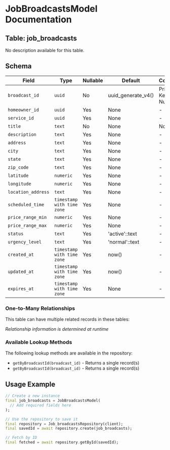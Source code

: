 # JobBroadcastsModel Documentation

## Table: job_broadcasts

No description available for this table.

## Schema

| Field | Type | Nullable | Default | Constraints |
|-------|------|----------|---------|-------------|
| `broadcast_id` | `uuid` | No | uuid_generate_v4() | Primary Key, Not Null |
| `homeowner_id` | `uuid` | Yes | None | - |
| `service_id` | `uuid` | Yes | None | - |
| `title` | `text` | No | None | Not Null |
| `description` | `text` | Yes | None | - |
| `address` | `text` | Yes | None | - |
| `city` | `text` | Yes | None | - |
| `state` | `text` | Yes | None | - |
| `zip_code` | `text` | Yes | None | - |
| `latitude` | `numeric` | Yes | None | - |
| `longitude` | `numeric` | Yes | None | - |
| `location_address` | `text` | Yes | None | - |
| `scheduled_time` | `timestamp with time zone` | Yes | None | - |
| `price_range_min` | `numeric` | Yes | None | - |
| `price_range_max` | `numeric` | Yes | None | - |
| `status` | `text` | Yes | 'active'::text | - |
| `urgency_level` | `text` | Yes | 'normal'::text | - |
| `created_at` | `timestamp with time zone` | Yes | now() | - |
| `updated_at` | `timestamp with time zone` | Yes | now() | - |
| `expires_at` | `timestamp with time zone` | Yes | None | - |

### One-to-Many Relationships

This table can have multiple related records in these tables:

*Relationship information is determined at runtime*


### Available Lookup Methods

The following lookup methods are available in the repository:

- `getByBroadcastId(broadcast_id)` - Returns a single record(s)
- `getByBroadcastId(broadcast_id)` - Returns a single record(s)


## Usage Example

```dart
// Create a new instance
final job_broadcasts = JobBroadcastsModel(
  // Add required fields here
);

// Use the repository to save it
final repository = Job_broadcastsRepository(client);
final savedId = await repository.create(job_broadcasts);

// Fetch by ID
final fetched = await repository.getById(savedId);
```
